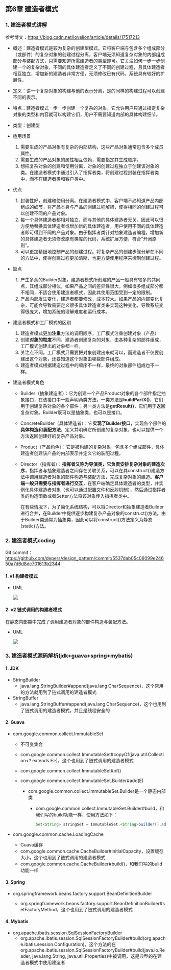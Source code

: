 ## 第6章 建造者模式

### 1. 建造者模式讲解

参考博文：https://blog.csdn.net/lovelion/article/details/17517213

* 概述：建造者模式是较为复杂的创建型模式，它将客户端与包含多个组成部分（或部件）的复杂对象的创建过程分离，客户端无须知道复杂对象的内部组成部分与装配方式，只需要知道所需建造者的类型即可。它关注如何一步一步创建一个的复杂对象，不同的具体建造者定义了不同的创建过程，且具体建造者相互独立，增加新的建造者非常方便，无须修改已有代码，系统具有较好的扩展性。

* 定义：讲一个复杂对象的构建与他的表示分离，是的同样的构建过程可以创建不同的表示。

* 特点：建造者模式一步一步创建一个复杂的对象，它允许用户只通过指定复杂对象的类型和内容就可以构建它们，用户不需要知道内部的具体构建细节。

* 类型：创建型

* 适用场景
  1. 需要生成的产品对象有复杂的内部结构，这些产品对象通常包含多个成员属性。
  2. 需要生成的产品对象的属性相互依赖，需要指定其生成顺序。
  3. 想把复杂对象的创建和使用分离，对象的创建过程独立于创建该对象的类。在建造者模式中通过引入了指挥者类，将创建过程封装在指挥者类中，而不在建造者类和客户类中。
  
* 优点
  1. 封装性好，创建和使用分离。在建造者模式中，客户端不必知道产品内部组成的细节，将产品本身与产品的创建过程解耦，使得相同的创建过程可以创建不同的产品对象。
  2. 每一个具体建造者都相对独立，而与其他的具体建造者无关。因此可以很方便地替换具体建造者或增加新的具体建造者，用户使用不同的具体建造者即可得到不同的产品对象。由于指挥者类针对抽象建造者编程，增加新的具体建造者无须修改原有类库的代码，系统扩展方便，符合“开闭原则”。
  3. 可以更加精细地控制产品的创建过程。将复杂产品的创建步骤分解在不同的方法中，使得创建过程更加清晰，也更方便使用程序来控制创建过程。
  
* 缺点
  1. 产生多余的Builder对象。建造者模式所创建的产品一般具有较多的共同点，其组成部分相似，如果产品之间的差异性很大，例如很多组成部分都不相同，不适合使用建造者模式，因此其使用范围受到一定的限制。
  2. 产品内部发生变化，建造者都要修改，成本较大。如果产品的内部变化复杂，可能会导致需要定义很多具体建造者类来实现这种变化，导致系统变得很庞大，增加系统的理解难度和运行成本。
  
* 建造者模式和工厂模式的区别
  1. 建造者模式更加**注重**方法的调用顺序，工厂模式注重创建对象（产品）
  2. 创建**对象的粒度**不同，建造者创建复杂的对象，由各种复杂的部件组成，工厂模式创建出的对象都一样。
  3. 关注点不同，工厂模式只需要把对象创建出来就可以，而建造者不仅要创建出这个对象，还要知道这个对象由哪些部件组成。
  4. 建造者模式根据建造过程中的顺序不一样，最终的对象部件组成也不一样。
  
* 建造者模式角色

  * Builder（抽象建造者）：它为创建一个产品Product对象的各个部件指定抽象接口，在该接口中一般声明两类方法，一类方法是**buildPartX()**，它们用于创建复杂对象的各个部件；另一类方法是**getResult()**，它们用于返回复杂对象。Builder既可以是抽象类，也可以是接口。

  * ConcreteBuilder（具体建造者）：它**实现了Builder接口**，实现各个部件的**具体构造和装配方法**，定义并明确它所创建的复杂对象，也可以提供一个方法返回创建好的复杂产品对象。

  * Product（产品角色）：它是被构建的复杂对象，包含多个组成部件，具体建造者创建该产品的内部表示并定义它的装配过程。

  * Director（指挥者）：**指挥者又称为导演类，它负责安排复杂对象的建造次序**，指挥者与抽象建造者之间存在关联关系，可以在其construct()建造方法中调用建造者对象的部件构造与装配方法，完成复杂对象的建造。**客户端一般只需要与指挥者进行交互**，在客户端确定具体建造者的类型，并实例化具体建造者对象（也可以通过配置文件和反射机制），然后通过指挥者类的构造函数或者Setter方法将该对象传入指挥者类中。

     在有些情况下，为了简化系统结构，可以将Director和抽象建造者Builder进行合并，在Builder中提供逐步构建复杂产品对象的construct()方法。由于Builder类通常为抽象类，因此可以将construct()方法定义为静态(static)方法。

### 2. 建造者模式coding

Git commit：https://github.com/depers/design_pattern/commit/5537dab05c06099e24650a7d6d8dc701613b2344

#### 1. v1 构建者模式

* UML

  ![](../../../笔记图片/11/22.png)

#### 2. v2 链式调用的构建者模式

在静态内部类中完成了调用建造者对象的部件构造与装配方法。

* UML

  ![](../../../笔记图片/11/23.png)

### 3. 建造者模式源码解析(jdk+guava+spring+mybatis)

#### 1. JDK

* StringBuilder
  * java.lang.StringBuilder#append(java.lang.CharSequence)，这个常用的方法就用到了链式调用的建造者模式
* StringBuffer
  * java.lang.StringBuffer#append(java.lang.CharSequence)，这个也用到了链式调用的建造者模式，并且是线程安全的

#### 2. Guava

* com.google.common.collect.ImmutableSet

  * 不可变集合

  * com.google.common.collect.ImmutableSet#copyOf(java.util.Collection<? extends E>)，这个也用到了链式调用的建造者模式

  * com.google.common.collect.ImmutableSet#of()

  * com.google.common.collect.ImmutableSet.Builder#add(E)

    * com.google.common.collect.ImmutableSet.Builder是一个静态内部类

      * com.google.common.collect.ImmutableSet.Builder#build，和我们写的build功能一样，使用方法如下：

        ```JAVA
        Set<String> stringSet = ImmutableSet.<String>builder().add("a").add("b").build();
        ```
  
* com.google.common.cache.LoadingCache

  * Guava缓存
  * com.google.common.cache.CacheBuilder#initialCapacity，设置缓存大小，这个也用到了链式调用的建造者模式
  * com.google.common.cache.CacheBuilder#build()，和我们写的build功能一样

#### 3. Spring

* org.springframework.beans.factory.support.BeanDefinitionBuilder

  * org.springframework.beans.factory.support.BeanDefinitionBuilder#setFactoryMethod，这个也用到了链式调用的建造者模式

#### 4. Mybatis

* org.apache.ibatis.session.SqlSessionFactoryBuilder
  * org.apache.ibatis.session.SqlSessionFactoryBuilder#build(org.apache.ibatis.session.Configuration)，这个方法的在org.apache.ibatis.session.SqlSessionFactoryBuilder#build(java.io.Reader, java.lang.String, java.util.Properties)中被调用，这是典型的在建造者模式中使用建造者





